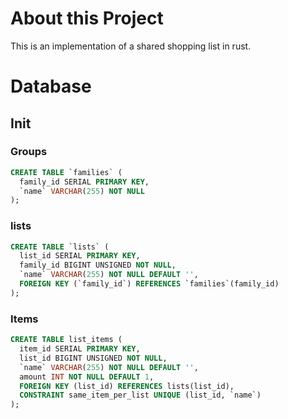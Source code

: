 # About this Project

This is an implementation of a shared shopping list in rust.

# Database

## Init

### Groups

```sql
CREATE TABLE `families` (
  family_id SERIAL PRIMARY KEY,
  `name` VARCHAR(255) NOT NULL
);
```

### lists

```sql
CREATE TABLE `lists` (
  list_id SERIAL PRIMARY KEY,
  family_id BIGINT UNSIGNED NOT NULL,
  `name` VARCHAR(255) NOT NULL DEFAULT '',
  FOREIGN KEY (`family_id`) REFERENCES `families`(family_id)
);
```

### Items

```sql
CREATE TABLE list_items (
  item_id SERIAL PRIMARY KEY,
  list_id BIGINT UNSIGNED NOT NULL,
  `name` VARCHAR(255) NOT NULL DEFAULT '',
  amount INT NOT NULL DEFAULT 1,
  FOREIGN KEY (list_id) REFERENCES lists(list_id),
  CONSTRAINT same_item_per_list UNIQUE (list_id, `name`)
);
```
